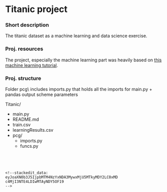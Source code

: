 
# Titanic project

### Short description
The titanic dataset as a machine learning and data science exercise.


### Proj. resources 
The project, especially the machine learning part was heavily based on [this machine learning tutorial](https://machinelearningmastery.com/machine-learning-in-python-step-by-step/).



### Proj. structure
Folder pcg\ includes imports.py that holds all the imports for main.py + pandas output scheme parameters

Titanic/
* main.py             
* README.md
* train.csv
* learningResults.csv
* pcg/
  * imports.py
  * funcs.py


```




<!--stackedit_data:
eyJoaXN0b3J5IjpbMTM4NzYxNDA3MywxMjU5MTkyMDY2LC0xMD
c4MjI3NTE4LDIwMTAyNDY5OF19
-->
